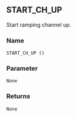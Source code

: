 ## START\_CH\_UP

Start ramping channel up.


### Name

`START_CH_UP ()`


### Parameter

`None`


### Returns

`None`